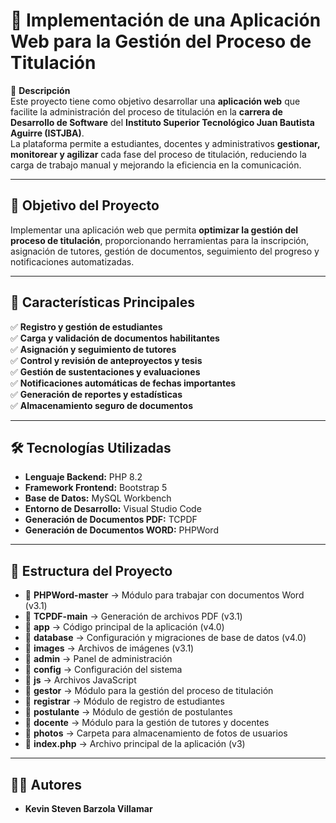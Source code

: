 # 📌 Implementación de una Aplicación Web para la Gestión del Proceso de Titulación

📄 **Descripción**  
Este proyecto tiene como objetivo desarrollar una **aplicación web** que facilite la administración del proceso de titulación en la **carrera de Desarrollo de Software** del **Instituto Superior Tecnológico Juan Bautista Aguirre (ISTJBA)**.  
La plataforma permite a estudiantes, docentes y administrativos **gestionar, monitorear y agilizar** cada fase del proceso de titulación, reduciendo la carga de trabajo manual y mejorando la eficiencia en la comunicación.

---

## 🎯 **Objetivo del Proyecto**  
Implementar una aplicación web que permita **optimizar la gestión del proceso de titulación**, proporcionando herramientas para la inscripción, asignación de tutores, gestión de documentos, seguimiento del progreso y notificaciones automatizadas.

---

## 🚀 **Características Principales**  

✅ **Registro y gestión de estudiantes**  
✅ **Carga y validación de documentos habilitantes**  
✅ **Asignación y seguimiento de tutores**  
✅ **Control y revisión de anteproyectos y tesis**  
✅ **Gestión de sustentaciones y evaluaciones**  
✅ **Notificaciones automáticas de fechas importantes**  
✅ **Generación de reportes y estadísticas**  
✅ **Almacenamiento seguro de documentos**  

---

## 🛠️ **Tecnologías Utilizadas**  

- **Lenguaje Backend:** PHP 8.2  
- **Framework Frontend:** Bootstrap 5  
- **Base de Datos:** MySQL Workbench  
- **Entorno de Desarrollo:** Visual Studio Code  
- **Generación de Documentos PDF:** TCPDF
- **Generación de Documentos WORD:** PHPWord  

---

## 📂 Estructura del Proyecto  

- 📂 **PHPWord-master** → Módulo para trabajar con documentos Word (v3.1)  
- 📂 **TCPDF-main** → Generación de archivos PDF (v3.1)  
- 📂 **app** → Código principal de la aplicación (v4.0)  
- 📂 **database** → Configuración y migraciones de base de datos (v4.0)  
- 📂 **images** → Archivos de imágenes (v3.1)  
- 📂 **admin** → Panel de administración  
- 📂 **config** → Configuración del sistema  
- 📂 **js** → Archivos JavaScript  
- 📂 **gestor** → Módulo para la gestión del proceso de titulación  
- 📂 **registrar** → Módulo de registro de estudiantes  
- 📂 **postulante** → Módulo de gestión de postulantes  
- 📂 **docente** → Módulo para la gestión de tutores y docentes  
- 📂 **photos** → Carpeta para almacenamiento de fotos de usuarios  
- 📜 **index.php** → Archivo principal de la aplicación (v3)  


---

## 👨‍💻 **Autores**  
- **Kevin Steven Barzola Villamar**
